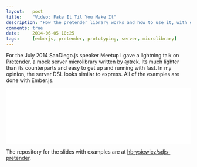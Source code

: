 ```yaml
---
layout:   post
title:    "Video: Fake It Til You Make It"
description: "How the pretender library works and how to use it, with github repo example."
comments: true
date:     2014-06-05 10:25
tags:     [emberjs, pretender, prototyping, server, microlibrary]
---
```


For the July 2014 SanDiego.js speaker Meetup I gave a lightning talk on <a href="http://github.com/trek/pretender">Pretender</a>, a mock server microlibrary written by <a href="http://twitter.com/trek">@trek</a>. Its much lighter than its counterparts and easy to get up and running with fast. In my opinion, the server DSL looks similar to express. All of the examples are done with Ember.js.

<iframe width="100%" src="//www.youtube.com/embed/FZ5pZFLwwjA" frameborder="0" allowfullscreen></iframe>

The repository for the slides with examples are at <a href='https://hbrysiewicz.github.io/sdjs-pretender'>hbrysiewicz/sdjs-pretender</a>.
